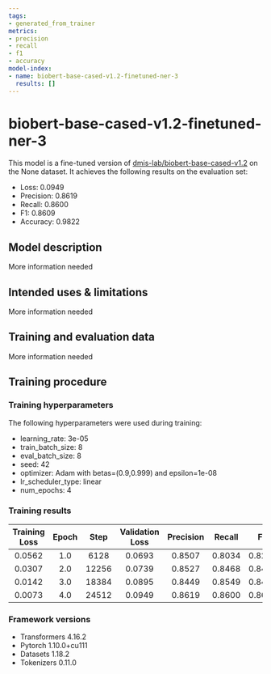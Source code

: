 ```yaml
---
tags:
- generated_from_trainer
metrics:
- precision
- recall
- f1
- accuracy
model-index:
- name: biobert-base-cased-v1.2-finetuned-ner-3
  results: []
---
```


<!-- This model card has been generated automatically according to the information the Trainer had access to. You
should probably proofread and complete it, then remove this comment. -->

# biobert-base-cased-v1.2-finetuned-ner-3

This model is a fine-tuned version of [dmis-lab/biobert-base-cased-v1.2](https://huggingface.co/dmis-lab/biobert-base-cased-v1.2) on the None dataset.
It achieves the following results on the evaluation set:
- Loss: 0.0949
- Precision: 0.8619
- Recall: 0.8600
- F1: 0.8609
- Accuracy: 0.9822

## Model description

More information needed

## Intended uses & limitations

More information needed

## Training and evaluation data

More information needed

## Training procedure

### Training hyperparameters

The following hyperparameters were used during training:
- learning_rate: 3e-05
- train_batch_size: 8
- eval_batch_size: 8
- seed: 42
- optimizer: Adam with betas=(0.9,0.999) and epsilon=1e-08
- lr_scheduler_type: linear
- num_epochs: 4

### Training results

| Training Loss | Epoch | Step  | Validation Loss | Precision | Recall | F1     | Accuracy |
|:-------------:|:-----:|:-----:|:---------------:|:---------:|:------:|:------:|:--------:|
| 0.0562        | 1.0   | 6128  | 0.0693          | 0.8507    | 0.8034 | 0.8264 | 0.9790   |
| 0.0307        | 2.0   | 12256 | 0.0739          | 0.8527    | 0.8468 | 0.8497 | 0.9810   |
| 0.0142        | 3.0   | 18384 | 0.0895          | 0.8449    | 0.8549 | 0.8499 | 0.9804   |
| 0.0073        | 4.0   | 24512 | 0.0949          | 0.8619    | 0.8600 | 0.8609 | 0.9822   |


### Framework versions

- Transformers 4.16.2
- Pytorch 1.10.0+cu111
- Datasets 1.18.2
- Tokenizers 0.11.0
